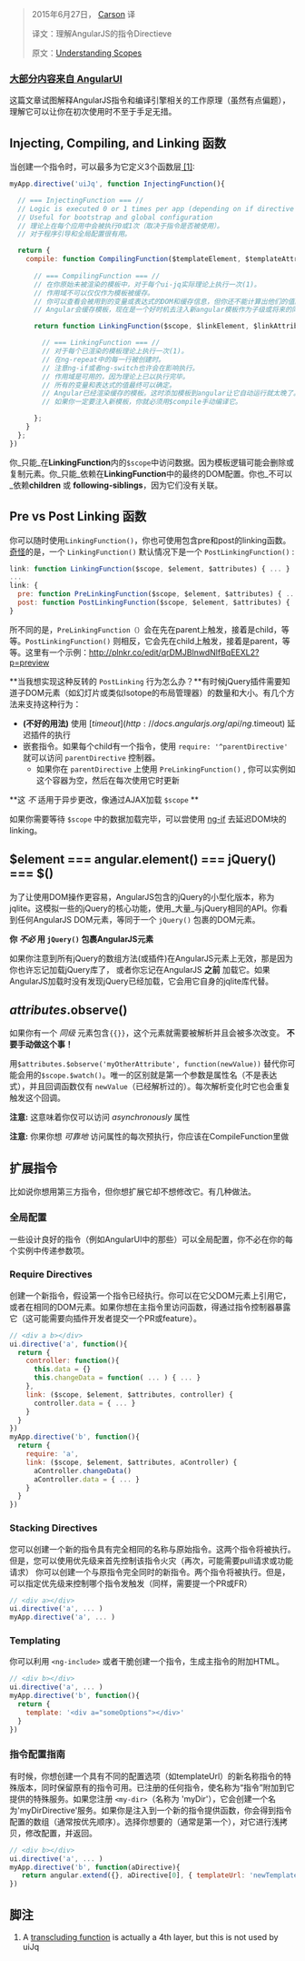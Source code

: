 
> 2015年6月27日， [Carson](https://github.com/huguangju) 译
> 
> 译文：理解AngularJS的指令Directieve
> 
> 原文：[Understanding Scopes](https://github.com/angular/angular.js/wiki/Understanding-Directives)

### [大部分内容来自 AngularUI](https://github.com/angular-ui/angular-ui/blob/master/modules/directives/jq/README.md)

这篇文章试图解释AngularJS指令和编译引擎相关的工作原理（虽然有点偏题），理解它可以让你在初次使用时不至于手足无措。

## Injecting, Compiling, and Linking 函数

当创建一个指令时，可以最多为它定义3个函数层[ [1]](#footnotes):

```js
myApp.directive('uiJq', function InjectingFunction(){

  // === InjectingFunction === //
  // Logic is executed 0 or 1 times per app (depending on if directive is used).
  // Useful for bootstrap and global configuration
  // 理论上在每个应用中会被执行0或1次（取决于指令是否被使用）。
  // 对于程序引导和全局配置很有用。

  return {
    compile: function CompilingFunction($templateElement, $templateAttributes) {
      
      // === CompilingFunction === //
      // 在你原始未被渲染的模板中，对于每个ui-jq实际理论上执行一次(1)。
      // 作用域不可以仅仅作为模板被缓存。
      // 你可以查看会被用到的变量或表达式的DOM和缓存信息，但你还不能计算出他们的值。
      // Angular会缓存模板，现在是一个好时机去注入新angular模板作为子级或将来的同级去自动运行……

      return function LinkingFunction($scope, $linkElement, $linkAttributes) {

        // === LinkingFunction === //
        // 对于每个已渲染的模板理论上执行一次(1)。
        // 在ng-repeat中的每一行被创建时。
        // 注意ng-if或者ng-switch也许会在影响执行。
        // 作用域是可用的，因为理论上已以执行完毕。
        // 所有的变量和表达式的值最终可以确定。
        // Angular已经渲染缓存的模板。这时添加模板到angular让它自动运行就太晚了。
        // 如果你一定要注入新模板，你就必须用$compile手动编译它。

      };
    }
  };
})
```

你_只能_在**LinkingFunction**内的`$scope`中访问数据。因为模板逻辑可能会删除或复制元素。你_只能_依赖在**LinkingFunction**中的最终的DOM配置。你也_不可以_依赖**children** 或 **following-siblings**，因为它们没有关联。

## Pre vs Post Linking 函数

你可以随时使用`LinkingFunction()`，你也可使用包含pre和post的linking函数。[奇怪](https://github.com/angular/angular.js/issues/2592)的是，一个 `LinkingFunction()` 默认情况下是一个 `PostLinkingFunction()` :
```js
link: function LinkingFunction($scope, $element, $attributes) { ... }
...
link: {
  pre: function PreLinkingFunction($scope, $element, $attributes) { ... },
  post: function PostLinkingFunction($scope, $element, $attributes) { ... },
}
```

所不同的是，`PreLinkingFunction（）`会在先在parent上触发，接着是child，等等。`PostLinkingFunction()` 则相反，它会先在child上触发，接着是parent，等等。这里有一个示例：http://plnkr.co/edit/qrDMJBlnwdNlfBqEEXL2?p=preview

**当我想实现这种反转的 `PostLinking` 行为怎么办？**有时候jQuery插件需要知道子DOM元素（如幻灯片或类似Isotope的布局管理器）的数量和大小。有几个方法来支持这种行为：

* **(不好的用法)** 使用 [$timeout](http://docs.angularjs.org/api/ng.$timeout) 延迟插件的执行  
* 嵌套指令。如果每个child有一个指令，使用 `require: '^parentDirective'` 就可以访问 `parentDirective` 控制器。
  * 如果你在 `parentDirective` 上使用 `PreLinkingFunction()` , 你可以实例如这个容器为空，然后在每次使用它时更新

**这 _不_ 适用于异步更改，像通过AJAX加载 `$scope` **

如果你需要等待 `$scope` 中的数据加载完毕，可以尝使用 [ng-if](http://docs.angularjs.org/api/ng/directive/ngIf) 去延迟DOM块的linking。

## $element === angular.element() === jQuery() === $()

为了让使用DOM操作更容易，AngularJS包含的jQuery的小型化版本，称为jqlite。这模拟一些的jQuery的核心功能，使用_大量_与jQuery相同的API。你看到任何AngularJS DOM元素，等同于一个 `jQuery()` 包裹的DOM元素。


**你 _不必_ 用 `jQuery()` 包裹AngularJS元素**

如果你注意到所有jQuery的数组方法(或插件)在AngularJS元素上无效，那是因为你也许忘记加载jQuery库了，
或者你忘记在AngularJS **之前** 加载它。如果AngularJS加载时没有发现jQuery已经加载，它会用它自身的jqlite库代替。

## $attributes.$observe()

如果你有一个 _同级_ 元素包含`{{}}`，这个元素就需要被解析并且会被多次改变。 **不要手动做这个事！**

用`$attributes.$observe('myOtherAttribute', function(newValue))` 替代你可能会用的`$scope.$watch()`。唯一的区别就是第一个参数是属性名（不是表达式），并且回调函数仅有 `newValue`（已经解析过的）。每次解析变化时它也会重复触发这个回调。

**注意:** 这意味着你仅可以访问 _asynchronously_ 属性

**注意:** 你果你想 _可靠地_ 访问属性的每次预执行，你应该在CompileFunction里做

## 扩展指令

比如说你想用第三方指令，但你想扩展它却不想修改它。有几种做法。

### 全局配置
一些设计良好的指令（例如AngularUI中的那些）可以全局配置，你不必在你的每个实例中传递参数项。
### Require Directives
创建一个新指令，假设第一个指令已经执行。你可以在它父DOM元素上引用它，或者在相同的DOM元素。如果你想在主指令里访问函数，得通过指令控制器暴露它（这可能需要向插件开发者提交一个PR或feature）。
```js
// <div a b></div>
ui.directive('a', function(){
  return {
    controller: function(){
      this.data = {}
      this.changeData = function( ... ) { ... }
    },
    link: ($scope, $element, $attributes, controller) {
      controller.data = { ... }
    }
  }
})
myApp.directive('b', function(){
  return {
    require: 'a',
    link: ($scope, $element, $attributes, aController) {
      aController.changeData()
      aController.data = { ... }
    }
  }
})
```
### Stacking Directives
您可以创建一个新的指令具有完全相同的名称与原始指令。这两个指令将被执行。但是，您可以使用优先级来首先控制该指令火灾（再次，可能需要pull请求或功能请求）
你可以创建一个与原指令完全同时的新指令。两个指令将被执行。但是，可以指定优先级来控制哪个指令发触发（同样，需要提一个PR或FR）
```js
// <div a></div>
ui.directive('a', ... )
myApp.directive('a', ... )
```
### Templating
你可以利用 `<ng-include>` 或者干脆创建一个指令，生成主指令的附加HTML。
```js
// <div b></div>
ui.directive('a', ... )
myApp.directive('b', function(){
  return {
    template: '<div a="someOptions"></div>'
  }
})
```
### 指令配置指南
有时候，你想创建一个具有不同的配置选项（如templateUrl）的新名称指令的特殊版本，同时保留原有的指令可用。已注册的任何指令，使名称为“指令”附加到它提供的特殊服务。如果您注册 `<my-dir>`（名称为 'myDir'），它会创建一个名为'myDirDirective'服务。如果你是注入到一个新的指令提供函数，你会得到指令配置的数组（通常按优先顺序）。选择你想要的（通常是第一个），对它进行浅拷贝，修改配置，并返回。

```js
// <div b></div>
ui.directive('a', ... )
myApp.directive('b', function(aDirective){
   return angular.extend({}, aDirective[0], { templateUrl: 'newTemplate.html' });
})
```
## 脚注

1. A [transcluding function](http://docs.angularjs.org/guide/directive) is actually a 4th layer, but this is not used by uiJq